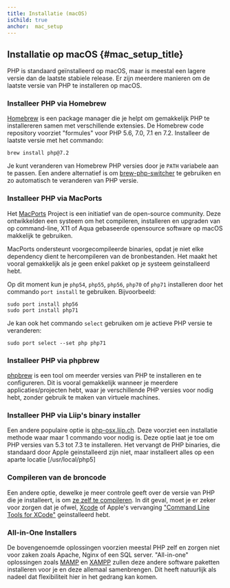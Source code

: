 ```yaml
---
title: Installatie (macOS)
isChild: true
anchor:  mac_setup
---
```


## Installatie op macOS {#mac_setup_title}

PHP is standaard geïnstalleerd op macOS, maar is meestal een lagere versie dan de laatste stabiele release.
Er zijn meerdere manieren om de laatste versie van PHP te installeren op macOS.

### Installeer PHP via Homebrew

[Homebrew] is een package manager die je helpt om gemakkelijk PHP te installereren samen met verschillende extensies.
De Homebrew code repository voorziet "formules" voor PHP 5.6, 7.0, 7.1 en 7.2. Installeer de laatste versie met het commando:

```
brew install php@7.2
```

Je kunt veranderen van Homebrew PHP versies door je `PATH` variabele aan te passen. Een andere alternatief is om [brew-php-switcher][brew-php-switcher] te gebruiken en zo automatisch te veranderen van PHP versie.

### Installeer PHP via MacPorts

Het [MacPorts] Project is een initiatief van de open-source community. 
Deze ontwikkelden een systeem om het compileren, installeren en upgraden van op command-line, X11 of Aqua gebaseerde opensource software op macOS makkelijk te gebruiken.

MacPorts ondersteunt voorgecompileerde binaries, opdat je niet elke dependency dient te hercompileren van de bronbestanden.
Het maakt het vooral gemakkelijk als je geen enkel pakket op je systeem geinstalleerd hebt.

Op dit moment kun je `php54`, `php55`, `php56`, `php70` of `php71` installeren door het commando `port install` te gebruiken.
Bijvoorbeeld:

    sudo port install php56
    sudo port install php71

Je kan ook het commando `select` gebruiken om je actieve PHP versie te veranderen:

    sudo port select --set php php71

### Installeer PHP via phpbrew

[phpbrew] is een tool om meerder versies van PHP te installeren en te configureren. Dit is vooral gemakkelijk wanneer je 
meerdere applicaties/projecten hebt, waar je verschillende PHP versies voor nodig hebt, zonder gebruik te maken van virtuele machines.

### Installeer PHP via Liip's binary installer

Een andere populaire optie is [php-osx.liip.ch]. Deze voorziet een installatie methode waar maar 1 commando voor nodig is.
Deze optie laat je toe om PHP versies van 5.3 tot 7.3 te installeren. 
Het vervangt de PHP binaries, die standaard door Apple geinstalleerd zijn niet, maar installeert alles op een aparte locatie 
[/usr/local/php5]

### Compileren van de broncode

Een andere optie, dewelke je meer controle geeft over de versie van PHP die je installeert, is om [ze zelf te compileren][mac-compile].
In dit geval, moet je er zeker voor zorgen dat je ofwel, [Xcode][xcode-gcc-substitution] of Apple's vervanging
["Command Line Tools for XCode"] geinstalleerd hebt.

### All-in-One Installers

De bovengenoemde oplossingen voorzien meestal PHP zelf en zorgen niet voor zaken zoals Apache, Nginx of een SQL server.
"All-in-one" oplossingen zoals [MAMP][mamp-downloads] en [XAMPP][xampp] zullen deze andere software paketten installeren voor je
en deze allemaal samenbrengen.
Dit heeft natuurlijk als nadeel dat flexibiliteit hier in het gedrang kan komen.

[Homebrew]: https://brew.sh/
[Homebrew PHP]: https://github.com/Homebrew/homebrew-php#installation
[MacPorts]: https://www.macports.org/install.php
[phpbrew]: https://github.com/phpbrew/phpbrew
[php-osx.liip.ch]: https://php-osx.liip.ch/
[mac-compile]: https://secure.php.net/install.macosx.compile
[xcode-gcc-substitution]: https://github.com/kennethreitz/osx-gcc-installer
["Command Line Tools for XCode"]: https://developer.apple.com/downloads
[mamp-downloads]: https://www.mamp.info/en/downloads/
[xampp]: https://www.apachefriends.org/index.html
[brew-php-switcher]: https://github.com/philcook/brew-php-switcher
